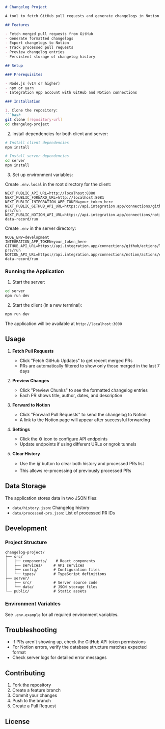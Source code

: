 

```markdown:internal_use/changelog-project/README.md
# Changelog Project

A tool to fetch GitHub pull requests and generate changelogs in Notion.

## Features

- Fetch merged pull requests from GitHub
- Generate formatted changelogs
- Export changelogs to Notion
- Track processed pull requests
- Preview changelog entries
- Persistent storage of changelog history

## Setup

### Prerequisites

- Node.js (v14 or higher)
- npm or yarn
- Integration App account with GitHub and Notion connections

### Installation

1. Clone the repository:
```bash
git clone [repository-url]
cd changelog-project
```

2. Install dependencies for both client and server:
```bash
# Install client dependencies
npm install

# Install server dependencies
cd server
npm install
```

3. Set up environment variables:

Create `.env.local` in the root directory for the client:
```env
NEXT_PUBLIC_API_URL=http://localhost:8080
NEXT_PUBLIC_FORWARD_URL=http://localhost:8081
NEXT_PUBLIC_INTEGRATION_APP_TOKEN=your_token_here
NEXT_PUBLIC_GITHUB_API_URL=https://api.integration.app/connections/github/actions/list-prs/run
NEXT_PUBLIC_NOTION_API_URL=https://api.integration.app/connections/notion/actions/create-data-record/run
```

Create `.env` in the server directory:
```env
NODE_ENV=development
INTEGRATION_APP_TOKEN=your_token_here
GITHUB_API_URL=https://api.integration.app/connections/github/actions/list-prs/run
NOTION_API_URL=https://api.integration.app/connections/notion/actions/create-data-record/run
```

### Running the Application

1. Start the server:
```bash
cd server
npm run dev
```

2. Start the client (in a new terminal):
```bash
npm run dev
```

The application will be available at `http://localhost:3000`

## Usage

1. **Fetch Pull Requests**
   - Click "Fetch GitHub Updates" to get recent merged PRs
   - PRs are automatically filtered to show only those merged in the last 7 days

2. **Preview Changes**
   - Click "Preview Chunks" to see the formatted changelog entries
   - Each PR shows title, author, dates, and description

3. **Forward to Notion**
   - Click "Forward Pull Requests" to send the changelog to Notion
   - A link to the Notion page will appear after successful forwarding

4. **Settings**
   - Click the ⚙️ icon to configure API endpoints
   - Update endpoints if using different URLs or ngrok tunnels

5. **Clear History**
   - Use the 🗑️ button to clear both history and processed PRs list
   - This allows re-processing of previously processed PRs

## Data Storage

The application stores data in two JSON files:
- `data/history.json`: Changelog history
- `data/processed-prs.json`: List of processed PR IDs

## Development

### Project Structure
```
changelog-project/
├── src/
│   ├── components/    # React components
│   ├── services/     # API services
│   ├── config/       # Configuration files
│   └── types/        # TypeScript definitions
├── server/
│   ├── src/          # Server source code
│   └── data/         # JSON storage files
└── public/           # Static assets
```

### Environment Variables

See `.env.example` for all required environment variables.

## Troubleshooting

- If PRs aren't showing up, check the GitHub API token permissions
- For Notion errors, verify the database structure matches expected format
- Check server logs for detailed error messages

## Contributing

1. Fork the repository
2. Create a feature branch
3. Commit your changes
4. Push to the branch
5. Create a Pull Request

## License


